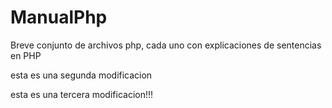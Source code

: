 ManualPhp
=========

Breve conjunto de archivos php, cada uno con explicaciones de sentencias en PHP

esta es una segunda modificacion

esta es una tercera modificacion!!!